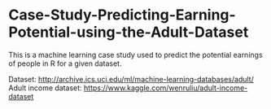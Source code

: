 # Case-Study-Predicting-Earning-Potential-using-the-Adult-Dataset
This is a machine learning case study used to predict the potential earnings of people in R for a given dataset.

Dataset: http://archive.ics.uci.edu/ml/machine-learning-databases/adult/
Adult income dataset: https://www.kaggle.com/wenruliu/adult-income-dataset
